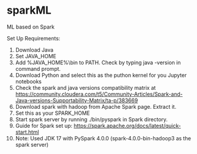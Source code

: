 # sparkML
ML based on Spark

Set Up Requirements:

1. Download Java
2. Set JAVA_HOME
3. Add %JAVA_HOME%\bin to PATH. Check by typing java -version in command prompt.
4. Download Python and select this as the puthon kernel for you Jupyter notebooks
5. Check the spark and java versions compatibility matrix at https://community.cloudera.com/t5/Community-Articles/Spark-and-Java-versions-Supportability-Matrix/ta-p/383669
6. Download spark with hadoop from Apache Spark page. Extract it.
7. Set this as your SPARK_HOME
8. Start spark server by running ./bin/pyspark in Spark directory.
9. Guide for Spark set up: https://spark.apache.org/docs/latest/quick-start.html
10. Note: Used JDK 17 with PySpark 4.0.0 (spark-4.0.0-bin-hadoop3 as the spark server)
